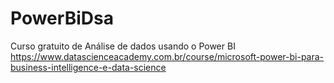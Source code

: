 # PowerBiDsa
Curso gratuito de Análise de dados usando o Power BI
https://www.datascienceacademy.com.br/course/microsoft-power-bi-para-business-intelligence-e-data-science
